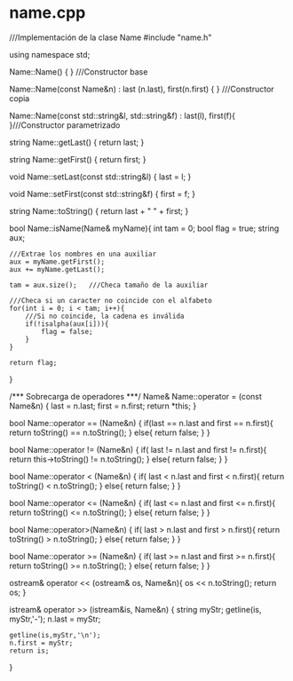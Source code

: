 # name.cpp
///Implementación de la clase Name
#include "name.h"

using namespace std;

Name::Name() { } ///Constructor base

Name::Name(const Name&n) : last (n.last), first(n.first) { } ///Constructor copia

Name::Name(const std::string&l, std::string&f) : last(l), first(f){ }///Constructor parametrizado

string Name::getLast() {
    return last;
    }

string Name::getFirst() {
    return first;
    }

void Name::setLast(const std::string&l) {
    last = l;
    }

void Name::setFirst(const std::string&f) {
    first = f;
    }

string Name::toString() {
    return last + " " + first;
    }

bool Name::isName(Name& myName){
    int tam = 0;
    bool flag = true;
    string aux;
    
    ///Extrae los nombres en una auxiliar
    aux = myName.getFirst();
    aux += myName.getLast();

    tam = aux.size();   ///Checa tamaño de la auxiliar
    
    ///Checa si un caracter no coincide con el alfabeto
    for(int i = 0; i < tam; i++){
        ///Si no coincide, la cadena es inválida
        if(!isalpha(aux[i])){
            flag = false;
        }
    }

    return flag;
}

/*** Sobrecarga de operadores ***/
Name& Name::operator = (const Name&n) {
    last = n.last;
    first = n.first;
    return *this;
    }

bool Name::operator == (Name&n) {
    if(last == n.last and first == n.first){
        return toString() == n.toString();
    }
    else{
        return false;
    }
}

bool Name::operator != (Name&n) {
    if( last != n.last and first != n.first){
        return this->toString() != n.toString();
    }
    else{
        return false;
    }
}

bool Name::operator < (Name&n) {
    if( last < n.last and first < n.first){
        return toString() < n.toString();
    }
    else{
        return false;
    }
}

bool Name::operator <= (Name&n) {
    if( last <= n.last and first <= n.first){
        return toString() <= n.toString();
    }
    else{
        return false;
    }
}

bool Name::operator>(Name&n) {
    if( last > n.last and first > n.first){
        return toString() > n.toString();
    }
    else{
        return false;
    }
}

bool Name::operator >= (Name&n) {
    if( last >= n.last and first >= n.first){
        return toString() >= n.toString();
    }
    else{
        return false;
    }
}

ostream& operator << (ostream& os, Name&n){
    os << n.toString();
    return os;
}

istream& operator >> (istream&is, Name&n)
{
    string myStr;
    getline(is, myStr,'-');
    n.last = myStr;

    getline(is,myStr,'\n');
    n.first = myStr;
    return is;
}
